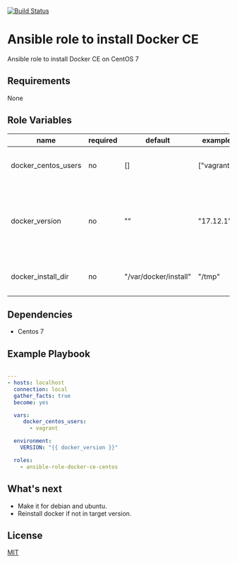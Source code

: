 [![Build Status](https://travis-ci.org/bitintheskud/ansible-role-docker-ce-centos.svg?branch=master)](https://travis-ci.org/bitintheskud/ansible-role-docker-ce-centos)

# Ansible role to install Docker CE

Ansible role to install Docker CE on CentOS 7

## Requirements

None

## Role Variables

name | required | default | example | description
--- | --- | --- | --- | ---
docker_centos_users | no | [] | ["vagrant"] | Users added to docker group
docker_version | no | "" | "17.12.1" | Install a specific docker version. None will install the latest version.
docker_install_dir | no | "/var/docker/install" | "/tmp" | Download script in this directory


## Dependencies

 - Centos 7

## Example Playbook

```yaml

---
- hosts: localhost
  connection: local
  gather_facts: true
  become: yes

  vars:
     docker_centos_users:
       - vagrant

  environment: 
    VERSION: "{{ docker_version }}"

  roles:
    - ansible-role-docker-ce-centos
```
## What's next 

- Make it for debian and ubuntu. 
- Reinstall docker if not in target version. 

## License

[MIT](LICENSE)
